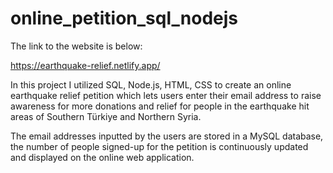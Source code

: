 # online_petition_sql_nodejs

The link to the website is below: 

https://earthquake-relief.netlify.app/

In this project I utilized SQL, Node.js, HTML, CSS to create an online earthquake relief petition which lets users enter their email address to raise awareness for more donations and relief for people in the earthquake hit areas of Southern Türkiye and Northern Syria. 

The email addresses inputted by the users are stored in a MySQL database, the number of people signed-up for the petition is continuously updated and displayed on the online web application.  
